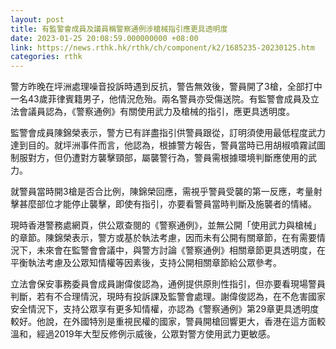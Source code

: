 ```yaml
---
layout: post
title: 有監警會成員及議員稱警察通例涉槍械指引應更具透明度
date: 2023-01-25 20:08:59.000000000 +08:00
link: https://news.rthk.hk/rthk/ch/component/k2/1685235-20230125.htm
categories: rthk
---
```


警方昨晚在坪洲處理噪音投訴時遇到反抗，警告無效後，警員開了3槍，全部打中一名43歲菲律賓籍男子，他情況危殆。兩名警員亦受傷送院。有監警會成員及立法會議員認為，《警察通例》有關使用武力及槍械的指引，應更具透明度。

監警會成員陳錦榮表示，警方已有詳盡指引供警員跟從，訂明須使用最低程度武力達到目的。就坪洲事件而言，他認為，根據警方報告，警員當時已用胡椒噴霧試圖制服對方，但仍遭對方襲擊頸部，屬襲警行為，警員需根據環境判斷應使用的武力。

就警員當時開3槍是否合比例，陳錦榮回應，需視乎警員受襲的第一反應，考量射擊甚麼部位才能停止襲擊，即使有指引，亦要看警員當時判斷及施襲者的情緒。

現時香港警務處網頁，供公眾查閱的《警察通例》，並無公開「使用武力與槍械」的章節。陳錦榮表示，警方或基於執法考慮，因而未有公開有關章節，在有需要情況下，未來會在監警會會議中，與警方討論《警察通例》相關章節更具透明度，在平衡執法考慮及公眾知情權等因素後，支持公開相關章節給公眾參考。

立法會保安事務委員會成員謝偉俊認為，通例提供原則性指引，但亦要看現場警員判斷，若有不合理情況，現時有投訴課及監警會處理。謝偉俊認為，在不危害國家安全情況下，支持公眾享有更多知情權，亦認為《警察通例》第29章更具透明度較好。他說，在外國特別是重視民權的國家，警員開槍回響更大，香港在這方面較溫和，經過2019年大型反修例示威後，公眾對警方使用武力更敏感。
